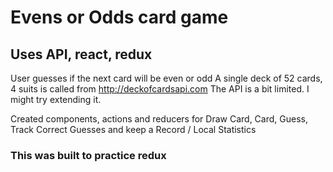 # Evens or Odds card game
## Uses API, react, redux

User guesses if the next card will be even or odd
A single deck of 52 cards, 4 suits is called from http://deckofcardsapi.com 
The API is a bit limited. I might try extending it.

Created components, actions and reducers for 
Draw Card, Card, Guess, Track Correct Guesses and keep a Record / Local Statistics

### This was built to practice redux
